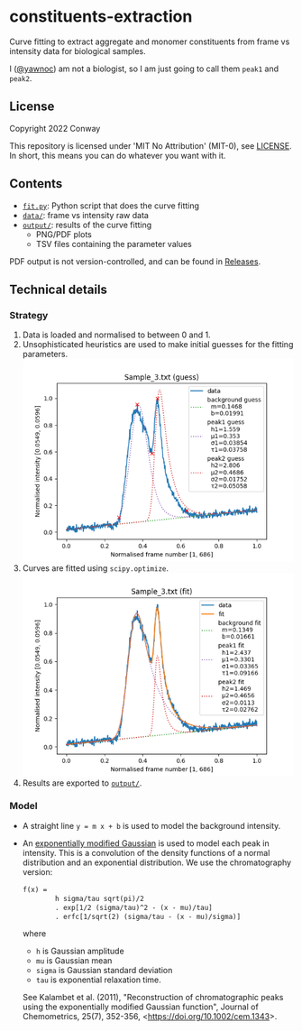 # constituents-extraction

Curve fitting to extract aggregate and monomer constituents
from frame vs intensity data for biological samples.

I ([@yawnoc]) am not a biologist,
so I am just going to call them `peak1` and `peak2`.

[@yawnoc]: https://github.com/yawnoc


## License

Copyright 2022 Conway

This repository is licensed under 'MIT No Attribution' (MIT-0), see [LICENSE].
In short, this means you can do whatever you want with it.

[LICENSE]: LICENSE


## Contents

- [`fit.py`]: Python script that does the curve fitting
- [`data/`]: frame vs intensity raw data
- [`output/`]: results of the curve fitting
  - PNG/PDF plots
  - TSV files containing the parameter values

PDF output is not version-controlled, and can be found in [Releases].

[`fit.py`]: fit.py
[`data/`]: data/
[`output/`]: output/
[Releases]: https://github.com/yawnoc/constituents-extraction/releases


## Technical details

### Strategy

1. Data is loaded and normalised to between 0 and 1.
2. Unsophisticated heuristics are used to make initial guesses
   for the fitting parameters.
   ![Plot of 2-peak parameter guesses for Sample 3 data.][guess-plot]
3. Curves are fitted using `scipy.optimize`.
   ![Plot of 2-peak fit for Sample 3 data.][fit-plot]
4. Results are exported to [`output/`].

### Model

- A straight line `y = m x + b` is used to model the background intensity.
- An [exponentially modified Gaussian] is used to model each peak in intensity.
  This is a convolution of the density functions of
  a normal distribution and an exponential distribution.
  We use the chromatography version:
  ````
  f(x) =
          h sigma/tau sqrt(pi)/2
          . exp[1/2 (sigma/tau)^2 - (x - mu)/tau]
          . erfc[1/sqrt(2) (sigma/tau - (x - mu)/sigma)]
  ````
  where
  - `h` is Gaussian amplitude
  - `mu` is Gaussian mean
  - `sigma` is Gaussian standard deviation
  - `tau` is exponential relaxation time.

  See Kalambet et al. (2011),
  "Reconstruction of chromatographic peaks using the exponentially modified
  Gaussian function", Journal of Chemometrics, 25(7), 352-356,
  <<https://doi.org/10.1002/cem.1343>>.

[exponentially modified Gaussian]:
  https://en.wikipedia.org/wiki/Exponentially_modified_Gaussian_distribution
[guess-plot]: output/guess-Sample_3.txt.png
[fit-plot]: output/fit-Sample_3.txt.png
